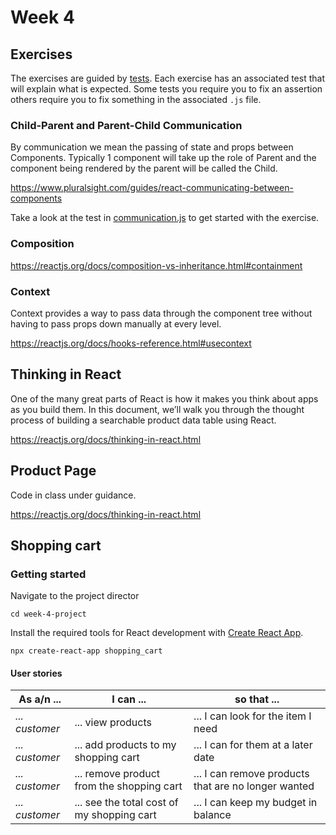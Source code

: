 # Week 4

## Exercises

The exercises are guided by [tests](./src/__tests__).
Each exercise has an associated test that will explain what is expected.
Some tests you require you to fix an assertion others require you to fix something in the associated `.js` file. 

### Child-Parent and Parent-Child Communication

By communication we mean the passing of state and props between Components.
Typically 1 component will take up the role of Parent and the component being rendered by the parent will be called the Child. 

https://www.pluralsight.com/guides/react-communicating-between-components

Take a look at the test in [communication.js](./src/__tests__/communication.test.js) to get started with the exercise.

### Composition

https://reactjs.org/docs/composition-vs-inheritance.html#containment

### Context

Context provides a way to pass data through the component tree without having to pass props down manually at every level.


https://reactjs.org/docs/hooks-reference.html#usecontext

## Thinking in React

One of the many great parts of React is how it makes you think about apps as you build them. In this document, we’ll walk you through the thought process of building a searchable product data table using React.

https://reactjs.org/docs/thinking-in-react.html

## Product Page

Code in class under guidance.

https://reactjs.org/docs/thinking-in-react.html

## Shopping cart

### Getting started

Navigate to the project director

`cd week-4-project`

Install the required tools for React development with [Create React App](https://create-react-app.dev/).

`npx create-react-app shopping_cart`

#### User stories

| __As a/n__ ... | __I can__ ... | __so that__ ... |
| --- | --- | --- |
| _... customer_ | ... view products | ... I can look for the item I need |
| _... customer_ | ... add products to my shopping cart | ... I can for them at a later date |
| _... customer_ | ... remove product from the shopping cart | ... I can remove products that are no longer wanted |
| _... customer_ | ... see the total cost of my shopping cart | ... I can keep my budget in balance |